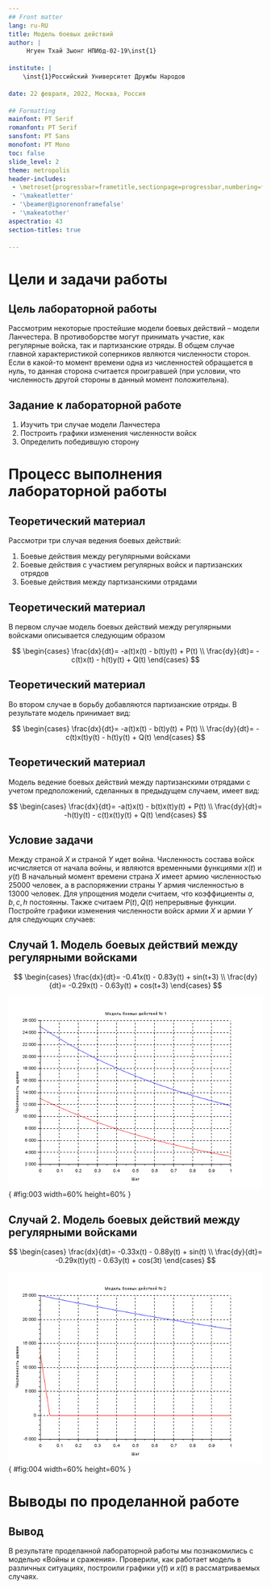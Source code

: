 ```yaml
---
## Front matter
lang: ru-RU
title: Модель боевых действий
author: |
	 Нгуен Тхай Зыонг НПИбд-02-19\inst{1}

institute: |
	\inst{1}Российский Университет Дружбы Народов

date: 22 февраля, 2022, Москва, Россия

## Formatting
mainfont: PT Serif
romanfont: PT Serif
sansfont: PT Sans
monofont: PT Mono
toc: false
slide_level: 2
theme: metropolis
header-includes: 
 - \metroset{progressbar=frametitle,sectionpage=progressbar,numbering=fraction}
 - '\makeatletter'
 - '\beamer@ignorenonframefalse'
 - '\makeatother'
aspectratio: 43
section-titles: true

---
```


# Цели и задачи работы

## Цель лабораторной работы

Рассмотрим некоторые простейшие модели боевых действий – модели Ланчестера. В противоборстве могут принимать участие, как регулярные войска, так и партизанские отряды. В общем случае главной характеристикой соперников являются численности сторон. Если в какой-то момент времени одна из численностей обращается в нуль, то данная сторона считается проигравшей (при условии, что численность другой стороны в данный момент положительна). 


## Задание к лабораторной работе

1. Изучить три случае модели Ланчестера
2. Построить графики изменения численности войск 
3. Определить победившую сторону

# Процесс выполнения лабораторной работы

## Теоретический материал 

Рассмотри три случая ведения боевых действий: 

1. Боевые действия между регулярными войсками
2. Боевые действия с участием регулярных войск и партизанских отрядов
3. Боевые действия между партизанскими отрядами 

## Теоретический материал 

В первом случае модель боевых действий между регулярными войсками описывается следующим образом

$$
 \begin{cases}
	\frac{dx}{dt}= -a(t)x(t) - b(t)y(t) + P(t)
	\\   
	\frac{dy}{dt}= -c(t)x(t) - h(t)y(t) + Q(t)
 \end{cases}
$$


## Теоретический материал 

Во втором случае в борьбу добавляются партизанские отряды. В результате модель принимает вид:

$$
 \begin{cases}
	\frac{dx}{dt}= -a(t)x(t) - b(t)y(t) + P(t)
	\\   
	\frac{dy}{dt}= -c(t)x(t)y(t) - h(t)y(t) + Q(t)
 \end{cases}
$$

## Теоретический материал 

Модель ведение боевых действий между партизанскими отрядами с учетом предположений, сделанных в предыдущем случаем, имеет вид:

$$
 \begin{cases}
	\frac{dx}{dt}= -a(t)x(t) - b(t)x(t)y(t) + P(t)
	\\   
	\frac{dy}{dt}= -h(t)y(t) - c(t)x(t)y(t) + Q(t)
 \end{cases}
$$


## Условие задачи

Между страной $X$ и страной $Y$ идет война. Численность состава войск исчисляется от начала войны, и являются временными функциями $x(t)$ и $y(t)$
В начальный момент времени страна $X$ имеет армию численностью 25000 человек, а в распоряжении страны $Y$ армия численностью в 13000 человек.
Для упрощения модели считаем, что коэффициенты $a, b, c, h$ постоянны. 
Также считаем $P(t), Q(t)$ непрерывные функции.
Постройте графики изменения численности войск армии $X$ и армии $Y$ для следующих случаев:

## Случай 1. Модель боевых действий между регулярными войсками

$$
 \begin{cases}
	\frac{dx}{dt}= -0.41x(t) - 0.83y(t) + sin(t+3)
	\\   
	\frac{dy}{dt}= -0.29x(t) - 0.63y(t) + cos(t+3)
 \end{cases}
$$

![График численности для случая 1](image/03.png){ #fig:003 width=60% height=60% }

## Случай 2. Модель боевых действий между регулярными войсками

$$
 \begin{cases}
	\frac{dx}{dt}= -0.33x(t) - 0.88y(t) + sin(t)
	\\   
	\frac{dy}{dt}= -0.29x(t)y(t) - 0.63y(t) + cos(3t)
 \end{cases}
$$

![График численности для случая 2](image/04.png){ #fig:004 width=60% height=60% }

# Выводы по проделанной работе

## Вывод

В результате проделанной лабораторной работы мы познакомились с моделью «Войны и сражения». 
Проверили, как работает модель в различных ситуациях, построили графики $y(t)$ и $x(t)$ в рассматриваемых случаях.